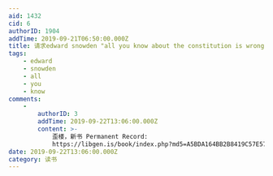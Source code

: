 ```yaml
---
aid: 1432
cid: 6
authorID: 1904
addTime: 2019-09-21T06:50:00.000Z
title: 请求edward snowden "all you know about the constitution is wrong"副本
tags:
    - edward
    - snowden
    - all
    - you
    - know
comments:
    -
        authorID: 3
        addTime: 2019-09-22T13:06:00.000Z
        content: >-
            歪楼，新书 Permanent Record:
            https://libgen.is/book/index.php?md5=A5BDA164BB2B8419C57E57012A2F7F82
date: 2019-09-22T13:06:00.000Z
category: 读书
---
```



